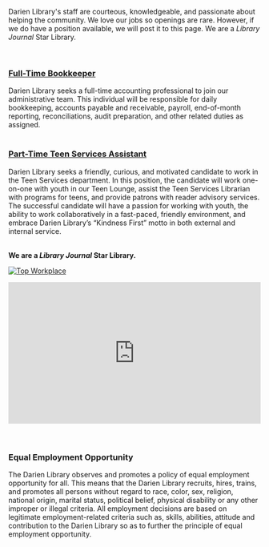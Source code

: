 <div class="row margin-bottom-30">
<div class="col-md-6">

Darien Library's staff are courteous, knowledgeable, and passionate about helping the community. We love our jobs so openings are rare. However, if we do have a position available, we will post it to this page. We are a _Library Journal_ Star Library.

<br />

### [Full-Time Bookkeeper](https://dar.to/3OnvNbC "Full-Time Bookkeeper")
Darien Library seeks a full-time accounting professional to join our administrative team. This individual will be responsible for daily bookkeeping, accounts payable and receivable, payroll, end-of-month reporting, reconciliations, audit preparation, and other related duties as assigned.
<br />
<br />

### [Part-Time Teen Services Assistant](https://dar.to/2ROkfFD "Part-Time Teen Services Assistant")
Darien Library seeks a friendly, curious, and motivated candidate to work in the Teen Services department. In this position, the candidate will work one-on-one with youth in our Teen Lounge, assist the Teen Services Librarian with programs for teens, and provide patrons with reader advisory services. The successful candidate will have a passion for working with youth, the ability to work collaboratively in a fast-paced, friendly environment, and embrace Darien Library’s “Kindness First” motto in both external and internal service.
<br />
<br />

<!-- ### [Part-Time Knowledge and Learning Assistant](https://dar.to/32D6XS0 "Part-Time Knowledge and Learning Assistant")
Darien Library seeks a friendly, energetic self-starter and life-long learner with excellent information-seeking and technology skills. The successful candidate will provide extraordinary customer service, research help, and tech support to Library users. The ideal candidate finds joy in helping others, is perpetually eager to learn new things, and is excited to work with people from all walks of life.
<br />
<br />

### [Part-Time Technology Help Desk Assistant](https://dar.to/2YsaZoi "Part-Time Technology Help Desk Assistant")
Darien Library seeks a friendly, energetic, dedicated individual with excellent technology skills. The successful candidate will join a first-class team of professionals, and provide top-notch customer service and Help Desk support to Library users.
<br />
<br /> -->

**We are a _Library Journal_ Star Library.**

<div class="row margin-bottom-20">
<div class="col-md-6">

<a href="https://dar.to/2Re2Gd7"><img class="img-responsive" src="/uploads/logos/2018_top_places_to_work_award.jpg" alt="Top Workplace" /></a>
<br />
</div>
</div>

</div>
<div class="col-md-6">

<style>.embed-container { position: relative; padding-bottom: 56.25%; height: 0; overflow: hidden; max-width: 100%; } .embed-container iframe, .embed-container object, .embed-container embed { position: absolute; top: 0; left: 0; width: 100%; height: 100%; }</style><div class='embed-container'><iframe src='https://player.vimeo.com/video/575415021?title=0&byline=0&portrait=0&texttrack=en-US' frameborder='0' webkitAllowFullScreen mozallowfullscreen allowFullScreen></iframe></div>
<br />
<br />

### Equal Employment Opportunity

The Darien Library observes and promotes a policy of equal employment opportunity for all. This means that the Darien Library recruits, hires, trains, and promotes all persons without regard to race, color, sex, religion, national origin, marital status, political belief, physical disability or any other improper or illegal criteria. All employment decisions are based on legitimate employment-related criteria such as, skills, abilities, attitude and contribution to the Darien Library so as to further the principle of equal employment opportunity.
</div>
</div>
